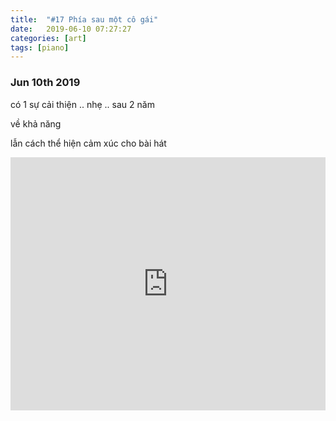 ```yaml
---
title:  "#17 Phía sau một cô gái"
date:   2019-06-10 07:27:27
categories: [art]
tags: [piano]
---
```


### Jun 10th 2019

có 1 sự cải thiện .. nhẹ .. sau 2 năm

về khả năng

lẫn cách thể hiện cảm xúc cho bài hát

<iframe style="overflow:hidden; width:100%; height:405px" src="https://www.youtube.com/embed/s28-H2pe58Y" frameborder="0" allow="accelerometer; autoplay; clipboard-write; encrypted-media; gyroscope; picture-in-picture" allowfullscreen></iframe>
